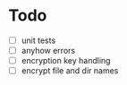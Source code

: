 # Todo

- [ ] unit tests
- [ ] anyhow errors
- [ ] encryption key handling
- [ ] encrypt file and dir names
